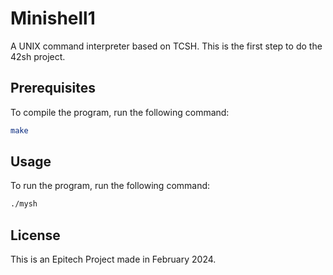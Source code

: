 # Minishell1

A UNIX command interpreter based on TCSH.
This is the first step to do the 42sh project.

## Prerequisites

To compile the program, run the following command:

```bash
make
```

## Usage

To run the program, run the following command:

```bash
./mysh
```

## License

This is an Epitech Project made in February 2024.